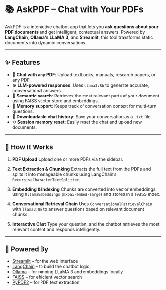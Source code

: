 # 📚 AskPDF – Chat with Your PDFs

AskPDF is a interactive chatbot app that lets you **ask questions about your PDF documents** and get intelligent, contextual answers. Powered by **LangChain**, **Ollama's LLaMA 3**, and **Streamlit**, this tool transforms static documents into dynamic conversations.

---

## ✨ Features

* 🧠 **Chat with any PDF**: Upload textbooks, manuals, research papers, or any PDF.
* ⚙️ **LLM-powered responses**: Uses `llama3:8b` to generate accurate, conversational answers.
* 🔎 **Semantic search**: Retrieves the most relevant parts of your document using FAISS vector store and embeddings.
* 💬 **Memory support**: Keeps track of conversation context for multi-turn questions.
* 📅 **Downloadable chat history**: Save your conversation as a `.txt` file.
* ⟲ **Session memory reset**: Easily reset the chat and upload new documents.

---

## 🚀 How It Works

1. **PDF Upload**
   Upload one or more PDFs via the sidebar.

2. **Text Extraction & Chunking**
   Extracts the full text from the PDFs and splits it into manageable chunks using LangChain’s `RecursiveCharacterTextSplitter`.

3. **Embedding & Indexing**
   Chunks are converted into vector embeddings using `OllamaEmbeddings` (`mxbai-embed-large`) and stored in a FAISS index.

4. **Conversational Retrieval Chain**
   Uses `ConversationalRetrievalChain` with `llama3:8b` to answer questions based on relevant document chunks.

5. **Interactive Chat**
   Type your question, and the chatbot retrieves the most relevant content and responds intelligently.

---

## 🧠 Powered By

* [Streamlit](https://streamlit.io/) – for the web interface
* [LangChain](https://www.langchain.com/) – to build the chatbot logic
* [Ollama](https://ollama.com/) – for running LLaMA 3 and embeddings locally
* [FAISS](https://github.com/facebookresearch/faiss) – for efficient vector search
* [PyPDF2](https://pypi.org/project/PyPDF2/) – for PDF text extraction


